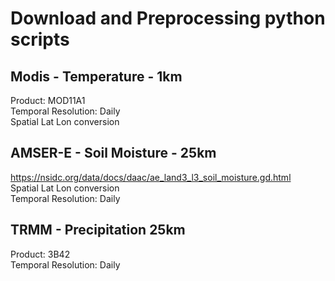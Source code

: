# Download and Preprocessing python scripts

## Modis - Temperature - 1km
Product: MOD11A1 <br>
Temporal Resolution: Daily <br>
Spatial Lat Lon conversion <br>

## AMSER-E - Soil Moisture - 25km
https://nsidc.org/data/docs/daac/ae_land3_l3_soil_moisture.gd.html <br>
Spatial Lat Lon conversion <br>
Temporal Resolution: Daily <br>

## TRMM - Precipitation 25km 
Product: 3B42 <br>
Temporal Resolution: Daily <br>
